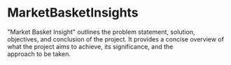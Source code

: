 # MarketBasketInsights
"Market Basket Insight" outlines the problem statement, solution, objectives, and conclusion of the project. It provides a concise overview of what the project aims to achieve, its significance, and the approach to be taken.
